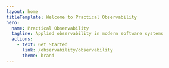 ```yaml
---
layout: home
titleTemplate: Welcome to Practical Observability
hero:
  name: Practical Observability
  tagline: Applied observability in modern software systems
  actions:
    - text: Get Started
      link: /observability/observability
      theme: brand
---
```

